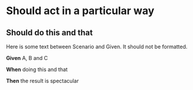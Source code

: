 # Should act in a particular way

## Should do this and that

Here is some text between Scenario and Given. It should not be formatted.

**Given** A, B and C

**When** doing this and that

**Then** the result is spectacular
